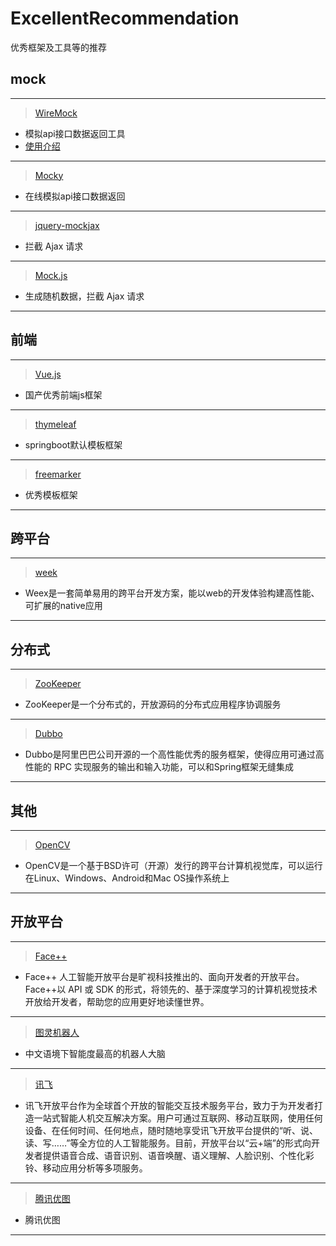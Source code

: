 # ExcellentRecommendation
优秀框架及工具等的推荐


## mock
---
> [WireMock](http://wiremock.org/)
* 模拟api接口数据返回工具
* [使用介绍](http://www.cnblogs.com/tanglang/p/4791198.html)

---
> [Mocky](http://www.mocky.io/)
* 在线模拟api接口数据返回

---
> [jquery-mockjax](https://github.com/jakerella/jquery-mockjax)
* 拦截 Ajax 请求

---
> [Mock.js](http://mockjs.com/)
* 生成随机数据，拦截 Ajax 请求

---

## 前端
---
> [Vue.js](https://cn.vuejs.org/)
* 国产优秀前端js框架

---
> [thymeleaf](http://www.thymeleaf.org/)
* springboot默认模板框架

---
> [freemarker](http://freemarker.org/)
* 优秀模板框架

---

## 跨平台
---
> [week](http://weex.apache.org/cn/)
* Weex是一套简单易用的跨平台开发方案，能以web的开发体验构建高性能、可扩展的native应用

---

## 分布式
---
> [ZooKeeper](http://zookeeper.apache.org/)
* ZooKeeper是一个分布式的，开放源码的分布式应用程序协调服务

---
> [Dubbo](http://dubbo.io/)
* Dubbo是阿里巴巴公司开源的一个高性能优秀的服务框架，使得应用可通过高性能的 RPC 实现服务的输出和输入功能，可以和Spring框架无缝集成

---

## 其他
---
> [OpenCV](https://opencv.org/)
* OpenCV是一个基于BSD许可（开源）发行的跨平台计算机视觉库，可以运行在Linux、Windows、Android和Mac OS操作系统上

---

## 开放平台
---
> [Face++](https://www.faceplusplus.com.cn/)
* Face++ 人工智能开放平台是旷视科技推出的、面向开发者的开放平台。Face++以 API 或 SDK 的形式，将领先的、基于深度学习的计算机视觉技术开放给开发者，帮助您的应用更好地读懂世界。

---
> [图灵机器人](http://open.youtu.qq.com/)
* 中文语境下智能度最高的机器人大脑

---
> [讯飞](http://www.xfyun.cn/)
* 讯飞开放平台作为全球首个开放的智能交互技术服务平台，致力于为开发者打造一站式智能人机交互解决方案。用户可通过互联网、移动互联网，使用任何设备、在任何时间、任何地点，随时随地享受讯飞开放平台提供的“听、说、读、写……”等全方位的人工智能服务。目前，开放平台以“云+端”的形式向开发者提供语音合成、语音识别、语音唤醒、语义理解、人脸识别、个性化彩铃、移动应用分析等多项服务。

---
> [腾讯优图](http://open.youtu.qq.com/welcome/index)
* 腾讯优图

---

